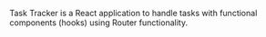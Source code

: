 Task Tracker is a React application to handle tasks with functional components (hooks) using Router functionality.
